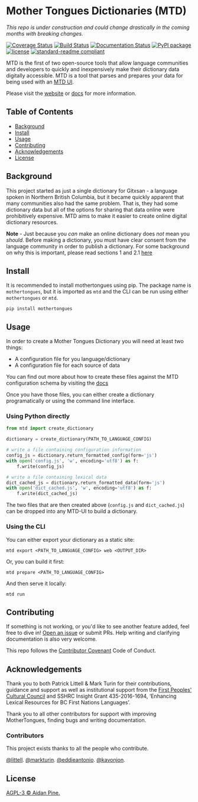 # Mother Tongues Dictionaries (MTD)

*This repo is under construction and could change drastically in the coming months with breaking changes.*

[![Coverage Status](https://coveralls.io/repos/github/roedoejet/mothertongues/badge.svg?branch=master)](https://coveralls.io/github/roedoejet/mothertongues?branch=master)
[![Build Status](https://travis-ci.org/roedoejet/mothertongues.svg?branch=master)](https://travis-ci.org/roedoejet/mothertongues)
[![Documentation Status](https://readthedocs.org/projects/mother-tongues-dictionaries/badge/?version=latest)](https://mother-tongues-dictionaries.readthedocs.io/en/latest/?badge=latest)
[![PyPI package](https://img.shields.io/pypi/v/mothertongues.svg)](https://pypi.org/project/mothertongues/)
[![license](https://img.shields.io/github/license/roedoejet/mothertongues.svg)](LICENSE)
[![standard-readme compliant](https://img.shields.io/badge/readme%20style-standard-brightgreen.svg?style=flat-square)](https://github.com/RichardLitt/standard-readme)

MTD is the first of two open-source tools that allow language communities and developers to quickly and inexpensively make their dictionary data digitally accessible. MTD is a tool that parses and prepares your data for being used with an [MTD UI](https://github.com/roedoejet/mothertongues-ui).

Please visit the [website](https://www.mothertongues.org) or [docs](https://mother-tongues-dictionaries.readthedocs.io/en/latest/) for more information.

## Table of Contents

- [Background](#background)
- [Install](#install)
- [Usage](#usage)
- [Contributing](#contributing)
- [Acknowledgements](#acknowledgements)
- [License](#license)

## Background

This project started as just a single dictionary for Gitxsan - a language spoken in Northern British Columbia, but it became quickly apparent that many communities also had the same problem. That is, they had some dictionary data but all of the options for sharing that data online were prohibitively expensive. MTD aims to make it easier to create online digital dictionary resources.

**Note** - Just because you _can_ make an online dictionary does _not_ mean you _should_. Before making a dictionary, you must have clear consent from the language community in order to publish a dictionary. For some background on why this is important, please read sections 1 and 2.1 [here](http://oxfordre.com/linguistics/view/10.1093/acrefore/9780199384655.001.0001/acrefore-9780199384655-e-8)

## Install

It is recommended to install mothertongues using pip. The package name is `mothertongues`, but it is imported as `mtd` and the CLI can be run using either `mothertongues` or `mtd`.

```
pip install mothertongues
```

## Usage

In order to create a Mother Tongues Dictionary you will need at least two things:

- A configuration file for you language/dictionary
- A configuration file for each source of data

You can find out more about how to create these files against the MTD configuration schema by visiting the [docs](https://mother-tongues-dictionaries.readthedocs.io/en/latest/)

Once you have those files, you can either create a dictionary programatically or using the command line interface.

### Using Python directly

```python
from mtd import create_dictionary

dictionary = create_dictionary(PATH_TO_LANGUAGE_CONFIG)

# write a file containing configuration information
config_js = dictionary.return_formatted_config(form='js')
with open('config.js', 'w', encoding='utf8') as f:
    f.write(config_js)

# write a file containing lexical data
dict_cached_js = dictionary.return_formatted_data(form='js')
with open('dict_cached.js', 'w', encoding='utf8') as f:
    f.write(dict_cached_js)
```

The two files that are then created above (`config.js` and `dict_cached.js`) can be dropped into any MTD-UI to build a dictionary.

### Using the CLI

You can either export your dictionary as a static site:

```
mtd export <PATH_TO_LANGUAGE_CONFIG> web <OUTPUT_DIR>
```

Or, you can build it first:

```
mtd prepare <PATH_TO_LANGUAGE_CONFIG>
```

And then serve it locally:

```
mtd run
```

## Contributing

If something is not working, or you'd like to see another feature added, feel free to dive in! [Open an issue](https://github.com/roedoejet/mothertongues/issues/new) or submit PRs. Help writing and clarifying documentation is also very welcome.

This repo follows the [Contributor Covenant](http://contributor-covenant.org/version/1/3/0/) Code of Conduct.

## Acknowledgements

Thank you to both Patrick Littell & Mark Turin for their contributions, guidance and support as well as institutional support from the [First Peoples' Cultural Council](http://www.fpcc.ca/) and SSHRC Insight Grant 435-2016-1694, ‘Enhancing Lexical Resources for BC First Nations Languages’.

Thank you to all other contributors for support with improving MotherTongues, finding bugs and writing documentation.

### Contributors

This project exists thanks to all the people who contribute. 

[@littell](https://github.com/littell).
[@markturin](https://github.com/markturin).
[@eddieantonio](https://github.com/eddieantonio).
[@kavonjon](https://github.com/kavonjon).

## License

[AGPL-3 © Aidan Pine.](LICENSE)
